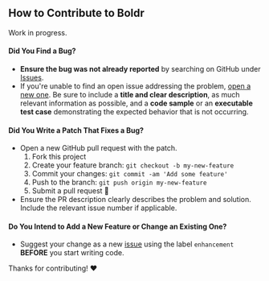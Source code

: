 ## How to Contribute to Boldr
Work in progress.
#### **Did You Find a Bug?**

  * **Ensure the bug was not already reported** by searching on GitHub under [Issues](issues).
  * If you're unable to find an open issue addressing the problem, [open a new one](new-issue). Be sure to include a **title and clear description**, as much relevant information as possible, and a **code sample** or an **executable test case** demonstrating the expected behavior that is not occurring.

#### **Did You Write a Patch That Fixes a Bug?**

  * Open a new GitHub pull request with the patch.
    1. Fork this project
    1. Create your feature branch: `git checkout -b my-new-feature`
    1. Commit your changes: `git commit -am 'Add some feature'`
    1. Push to the branch: `git push origin my-new-feature`
    1. Submit a pull request :tada:
  * Ensure the PR description clearly describes the problem and solution. Include the relevant issue number if applicable.

#### **Do You Intend to Add a New Feature or Change an Existing One?**

  * Suggest your change as a new [issue](new-issue) using the label `enhancement` **BEFORE** you start writing code.

Thanks for contributing! :heart:

[issues]: https://github.com/boldr/boldr/issues
[new-issue]: https://github.com/boldr/boldr/issues/new
